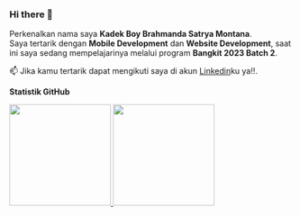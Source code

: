 ### Hi there 👋

Perkenalkan nama saya **Kadek Boy Brahmanda Satrya Montana**.\
Saya tertarik dengan **Mobile Development** dan **Website Development**, saat ini saya sedang mempelajarinya melalui program **Bangkit 2023 Batch 2**.

📫 Jika kamu tertarik dapat mengikuti saya di akun [Linkedin](https://www.instagram.com/boybrahman)ku ya!!.


**Statistik GitHub**
<p align="left">
<a href="https://github.com/Boy-Brahmanda03">
  <img height="180em" src="https://github-readme-stats-eight-theta.vercel.app/api?username=Boy-Brahmanda03&show_icons=true&theme=algolia&include_all_commits=true&count_private=true"/>
  <img height="180em" src="https://github-readme-stats-eight-theta.vercel.app/api/top-langs/?username=Boy-Brahmanda03&layout=compact&langs_count=8&theme=algolia"/>
</a>
</p>

<!--
**Boy-Brahmanda03/Boy-Brahmanda03** is a ✨ _special_ ✨ repository because its `README.md` (this file) appears on your GitHub profile.

Here are some ideas to get you started:

- 🔭 I’m currently working on ...
- 🌱 I’m currently learning ...
- 👯 I’m looking to collaborate on ...
- 🤔 I’m looking for help with ...
- 💬 Ask me about ...
- 📫 How to reach me: ...
- 😄 Pronouns: ...
- ⚡ Fun fact: ...
-->

